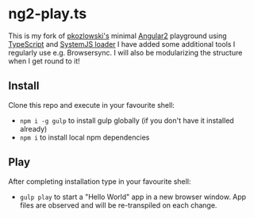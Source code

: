 # ng2-play.ts

This is my fork of [pkozlowski's](https://github.com/pkozlowski-opensource/ng2-play) minimal [Angular2](https://angular.io/) playground using [TypeScript](http://www.typescriptlang.org/) and [SystemJS loader](https://github.com/systemjs/systemjs)
I have added some additional tools I regularly use e.g. Browsersync. I will also be modularizing the structure when I get round to it!

## Install

Clone this repo and execute in your favourite shell:

* `npm i -g gulp` to install gulp globally (if you don't have it installed already)
* `npm i` to install local npm dependencies

## Play

After completing installation type in your favourite shell:

* `gulp play` to start a "Hello World" app in a new browser window. App files are observed and will be re-transpiled on each change.
